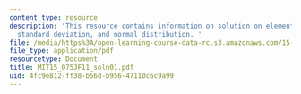 ```yaml
---
content_type: resource
description: 'This resource contains information on solution on elements in the vector,
  standard deviation, and normal distribution. '
file: /media/https%3A/open-learning-course-data-rc.s3.amazonaws.com/15-075j-statistical-thinking-and-data-analysis-fall-2011/4fc9e812ff38b56db95647110c6c9a99_MIT15_075JF11_soln01.pdf
file_type: application/pdf
resourcetype: Document
title: MIT15_075JF11_soln01.pdf
uid: 4fc9e812-ff38-b56d-b956-47110c6c9a99
---
```

